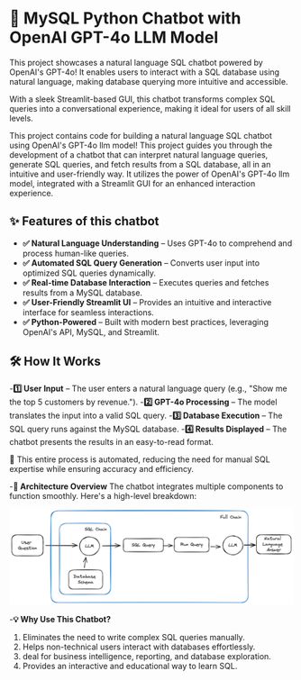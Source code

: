# 🚀 MySQL Python Chatbot with OpenAI GPT-4o LLM Model

This project showcases a natural language SQL chatbot powered by OpenAI's GPT-4o! It enables users to interact with a SQL database using natural language, making database querying more intuitive and accessible.

With a sleek Streamlit-based GUI, this chatbot transforms complex SQL queries into a conversational experience, making it ideal for users of all skill levels.

This project contains code for building a natural language SQL chatbot using OpenAI's GPT-4o llm model! This project guides you through the development of a chatbot that can interpret natural language queries, generate SQL queries, and fetch results from a SQL database, all in an intuitive and user-friendly way. It utilizes the power of OpenAI's GPT-4o llm model, integrated with a Streamlit GUI for an enhanced interaction experience.

## ✨ Features of this chatbot

- **✅ Natural Language Understanding** – Uses GPT-4o to comprehend and process human-like queries.
- **✅ Automated SQL Query Generation** – Converts user input into optimized SQL queries dynamically.
- **✅ Real-time Database Interaction** – Executes queries and fetches results from a MySQL database.
- **✅ User-Friendly Streamlit UI** – Provides an intuitive and interactive interface for seamless interactions.
- **✅ Python-Powered** – Built with modern best practices, leveraging OpenAI's API, MySQL, and Streamlit.

## 🛠 How It Works
-**1️⃣ User Input** – The user enters a natural language query (e.g., "Show me the top 5 customers by revenue.").
-**2️⃣ GPT-4o Processing** – The model translates the input into a valid SQL query.
-**3️⃣ Database Execution** – The SQL query runs against the MySQL database.
-**4️⃣ Results Displayed** – The chatbot presents the results in an easy-to-read format.

🔹 This entire process is automated, reducing the need for manual SQL expertise while ensuring accuracy and efficiency.

-**📌 Architecture Overview**
The chatbot integrates multiple components to function smoothly. Here's a high-level breakdown:

![Chatbot Architecture](./docs/mysql-chains.png)

-**💡 Why Use This Chatbot?**
1. Eliminates the need to write complex SQL queries manually.
2. Helps non-technical users interact with databases effortlessly.
3. deal for business intelligence, reporting, and database exploration.
4. Provides an interactive and educational way to learn SQL.
